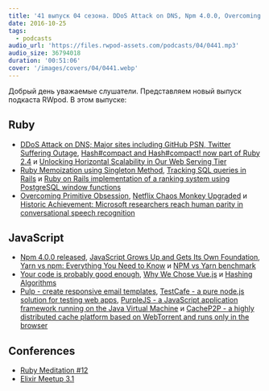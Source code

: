 ```yaml
---
title: '41 выпуск 04 сезона. DDoS Attack on DNS, Npm 4.0.0, Overcoming Primitive Obsession, JS Foundation, Pulp, TestCafe и прочее'
date: 2016-10-25
tags:
  - podcasts
audio_url: 'https://files.rwpod-assets.com/podcasts/04/0441.mp3'
audio_size: 36794018
duration: '00:51:06'
cover: '/images/covers/04/0441.webp'
---
```


Добрый день уважаемые слушатели. Представляем новый выпуск подкаста RWpod. В этом выпуске:

## Ruby

- [DDoS Attack on DNS; Major sites including GitHub PSN, Twitter Suffering Outage](https://www.hackread.com/ddos-attack-dns-sites-suffer-outage/), [Hash#compact and Hash#compact! now part of Ruby 2.4](http://blog.bigbinary.com/2016/10/24/hash-compact-and-hash-compact-now-part-of-ruby-2-4.html) и [Unlocking Horizontal Scalability in Our Web Serving Tier](https://medium.com/airbnb-engineering/unlocking-horizontal-scalability-in-our-web-serving-tier-d907449cdbcf)
- [Ruby Memoization using Singleton Method](http://www.techoalien.com/2016/10/ruby-memoization-using-singleton-method.html), [Tracking SQL queries in Rails](http://stevenyue.com/blogs/tracking-sql-queries-in-rails/) и [Ruby on Rails implementation of a ranking system using PostgreSQL window functions](http://naturaily.com/blog/post/ruby-on-rails-implementation-of-a-ranking-system-using-postgresql-window-functions)
- [Overcoming Primitive Obsession](https://blog.dnsimple.com/2016/10/overcoming-primitive-obsession/), [Netflix Chaos Monkey Upgraded](http://techblog.netflix.com/2016/10/netflix-chaos-monkey-upgraded.html) и [Historic Achievement: Microsoft researchers reach human parity in conversational speech recognition](http://blogs.microsoft.com/next/2016/10/18/historic-achievement-microsoft-researchers-reach-human-parity-conversational-speech-recognition/)

## JavaScript

- [Npm 4.0.0 released](https://github.com/npm/npm/releases/tag/v4.0.0), [JavaScript Grows Up and Gets Its Own Foundation](http://thenewstack.io/javascript-grows-gets-foundation/), [Yarn vs npm: Everything You Need to Know](https://www.sitepoint.com/yarn-vs-npm/) и [NPM vs Yarn benchmark](https://www.berriart.com/blog/2016/10/npm-yarn-benchmark/)
- [Your code is probably good enough](https://medium.com/front-end-hacking/your-code-is-probably-good-enough-5d15b4df5ac6), [Why We Chose Vue.js](https://about.gitlab.com/2016/10/20/why-we-chose-vue/) и [Hashing Algorithms](https://blog.jscrambler.com/hashing-algorithms/)
- [Pulp - create responsive email templates](http://pulp.glitchpack.com/), [TestCafe - a pure node.js solution for testing web apps](https://devexpress.github.io/testcafe/), [PurpleJS - a JavaScript application framework running on the Java Virtual Machine](http://purplejs.io/) и [CacheP2P - a highly distributed cache platform based on WebTorrent and runs only in the browser](http://www.cachep2p.com/)

## Conferences

- [Ruby Meditation #12](https://www.facebook.com/events/343671329299576/)
- [Elixir Meetup 3.1](https://www.facebook.com/events/556566704546455/)

